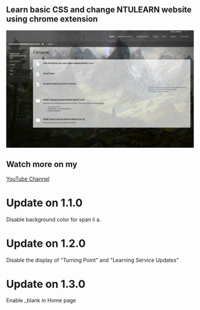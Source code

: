 ## Learn basic CSS and change NTULEARN website using chrome extension

![Screen shot of NTULEARN](./showcase.png "Screen shot of NTULEARN")

## Watch more on my

[YouTube Channel](https://www.youtube.com/playlist?list=PLauyMbJD3fIl5-Mbh9bRaHJ1UzFAUv0E5)

# Update on 1.1.0
Disable background color for span li a.

# Update on 1.2.0
Disable the display of "Turning Point" and "Learning Service Updates"

# Update on 1.3.0
Enable _blank in Home page
